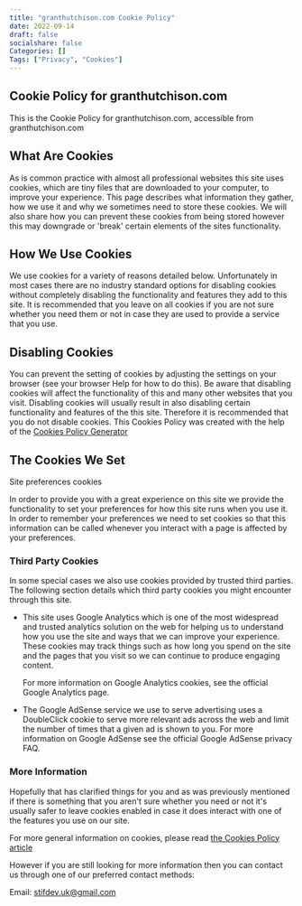 ```yaml
---
title: "granthutchison.com Cookie Policy"
date: 2022-09-14
draft: false
socialshare: false
Categories: []
Tags: ["Privacy", "Cookies"]
---
```


## Cookie Policy for granthutchison.com

This is the Cookie Policy for granthutchison.com, accessible from granthutchison.com

## **What Are Cookies**

As is common practice with almost all professional websites this site uses cookies, which are tiny files that are downloaded to your computer, to improve your experience. This page describes what information they gather, how we use it and why we sometimes need to store these cookies. We will also share how you can prevent these cookies from being stored however this may downgrade or 'break' certain elements of the sites functionality.

## How We Use Cookies

We use cookies for a variety of reasons detailed below. Unfortunately in most cases there are no industry standard options for disabling cookies without completely disabling the functionality and features they add to this site. It is recommended that you leave on all cookies if you are not sure whether you need them or not in case they are used to provide a service that you use.

## Disabling Cookies

You can prevent the setting of cookies by adjusting the settings on your browser (see your browser Help for how to do this). Be aware that disabling cookies will affect the functionality of this and many other websites that you visit. Disabling cookies will usually result in also disabling certain functionality and features of the this site. Therefore it is recommended that you do not disable cookies. This Cookies Policy was created with the help of the [Cookies Policy Generator](https://www.cookiepolicygenerator.com/cookie-policy-generator/)

## The Cookies We Set

Site preferences cookies

In order to provide you with a great experience on this site we provide the functionality to set your preferences for how this site runs when you use it. In order to remember your preferences we need to set cookies so that this information can be called whenever you interact with a page is affected by your preferences.




### Third Party Cookies

In some special cases we also use cookies provided by trusted third parties. The following section details which third party cookies you might encounter through this site.


  - This site uses Google Analytics which is one of the most widespread and trusted analytics solution on the web for helping us to understand how you use the site and ways that we can improve your experience. These cookies may track things such as how long you spend on the site and the pages that you visit so we can continue to produce engaging content.</p>
  For more information on Google Analytics cookies, see the official Google Analytics page.





- The Google AdSense service we use to serve advertising uses a DoubleClick cookie to serve more relevant ads across the web and limit the number of times that a given ad is shown to you.
For more information on Google AdSense see the official Google AdSense privacy FAQ.


### More Information

Hopefully that has clarified things for you and as was previously mentioned if there is something that you aren't sure whether you need or not it's usually safer to leave cookies enabled in case it does interact with one of the features you use on our site.

For more general information on cookies, please read [the Cookies Policy article](https://www.cookiepolicygenerator.com/sample-cookies-policy/)

However if you are still looking for more information then you can contact us through one of our preferred contact methods:

Email: stifdev.uk@gmail.com
